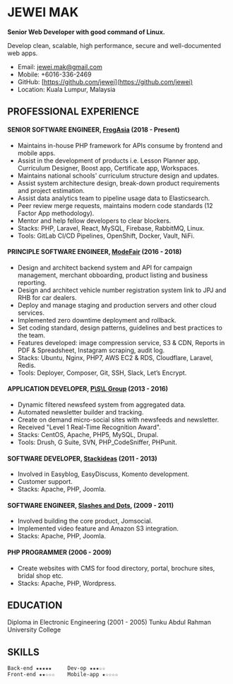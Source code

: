 # JEWEI MAK

__Senior Web Developer with good command of Linux.__

Develop clean, scalable, high performance, secure and well-documented web apps.

* Email: jewei.mak@gmail.com
* Mobile: +6016-336-2469
* GitHub: [https://github.com/jewei](https://github.com/jewei)
* Location: Kuala Lumpur, Malaysia

## PROFESSIONAL EXPERIENCE

#### SENIOR SOFTWARE ENGINEER, [FrogAsia](https://frogasia.com/) (2018 - Present)

- Maintains in-house PHP framework for APIs consume by frontend and mobile apps.
- Assist in the development of products i.e. Lesson Planner app, Curriculum Designer, Boost app, Certificate app, Workspaces.
- Maintains national schools' curriculum structure design and updates.
- Assist system architecture design, break-down product requirements and project estimation.
- Assist data analytics team to pipeline usage data to Elasticsearch.
- Peer review merge requests, maintains modern code standards (12 Factor App methodology).
- Mentor and help fellow developers to clear blockers.
- Stacks: PHP, Laravel, React, MySQL, Firebase, RabbitMQ, Linux.
- Tools: GitLab CI/CD Pipelines, OpenShift, Docker, Vault, NiFi.

#### PRINCIPLE SOFTWARE ENGINEER, [ModeFair](https://modefair.com/) (2016 - 2018)

- Design and architect backend system and API for campaign management, merchant obboarding, product listing and business reporting.
- Design and architect vehicle number registration system link to JPJ and RHB for car dealers.
- Deploy and manage staging and production servers and other cloud services.
- Implemented zero downtime deployment and rollback.
- Set coding standard, design patterns, guidelines and best practices to the team.
- Features developed: image compression service, S3 & CDN, Reports in PDF & Spreadsheet, Instagram scraping, audit log.
- Stacks: Ubuntu, Nginx, PHP7, AWS EC2 & RDS, Cloudflare, Laravel, Redis.
- Tools: Deployer, Composer, Git, SSH, Slack, Let’s Encrypt.

#### APPLICATION DEVELOPER, [P\S\L Group](https://www.pslgroup.com/) (2013 - 2016)

- Dynamic filtered newsfeed system from aggregated data.
- Automated newsletter builder and tracking.
- Create on demand micro-social sites with newsfeeds and newsletter.
- Received "Level 1 Real-Time Recognition Award".
- Stacks: CentOS, Apache, PHP5, MySQL, Drupal.
- Tools: Drush, G Suite, SVN, PHP_CodeSniffer, PHPunit.

#### SOFTWARE DEVELOPER, [Stackideas](https://stackideas.com/) (2011 - 2013)

* Involved in Easyblog, EasyDiscuss, Komento development.
* Customer support.
* Stacks: Apache, PHP, Joomla.

#### SOFTWARE ENGINEER, [Slashes and Dots](https://www.jomsocial.com/), (2009 - 2011)

* Involved building the core product, Jomsocial.
* Implemented video feature and Amazon S3 integration.
* Stacks: Apache, PHP, Joomla.

#### PHP PROGRAMMER (2006 - 2009)

* Create websites with CMS for food directory, portal, brochure sites, bridal shop etc.
* Stacks: Apache, PHP, Wordpress.

## EDUCATION

Diploma in Electronic Engineering (2001 - 2005)
Tunku Abdul Rahman University College


## SKILLS

```
Back-end ★★★★★     Dev-op ★★★☆☆
Front-end ★★☆☆☆    Mobile-app ★☆☆☆☆
```